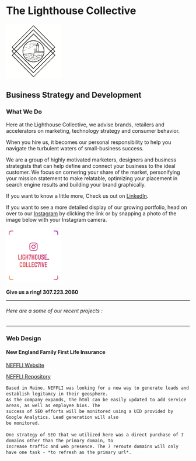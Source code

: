 # The Lighthouse Collective                                             
<img src="/img/simpleLighthouseWithinGeometry.png" alt="profilePhoto"
        title="Picture of me" width="150" height="150" />
## Business Strategy and Development

### What We Do

Here at the Lighthouse Collective, we advise brands, retailers and accelerators on marketing, technology strategy and consumer behavior.

When you hire us, it becomes our personal responsibility to help you navigate the turbulent waters of small-business success.

We are a group of highly motivated marketers, designers and business strategists that can help define and connect your business to the ideal customer. We focus on cornering your share of the market, personifying your mission statement to make relatable, optimizing your placement in search engine results and building your brand graphically.

If you want to know a little more, 
Check us out on [LinkedIn](https://www.linkedin.com/company/lighthousecollective/).

If you want to see a more detailed display of our growing portfolio, head on over to our [Instagram](https://www.instagram.com/ligh7house_collec7ive/) by clicking the link or by snapping a photo of the image below with your Instagram camera.

<img src="/img/ligh7house_collec7ive.png" alt="instagramTag"
        title="Instagram Social Tag" width="150" height="150" />
        
        
**Give us a ring!       307.223.2060** 

___ 

###### Here are a some of our recent projects :
___

### Web Design

#### New England Family First Life Insurance

[NEFFLI Website](http://www.newenglandffl.com)

[NEFFLI Repository](https://github.com/lighthouseCollective/neffliWebsite)

    Based in Maine, NEFFLI was looking for a new way to generate leads and establish legitamcy in their geosphere. 
    As the company expands, the html can be easily updated to add service areas, as well as employee bios. The
    success of SEO efforts will be monitored using a UID provided by Google Analytics. Lead generation will also 
    be monitored. 

    One strategy of SEO that we utilized here was a direct purchase of 7 domains other than the primary domain, to 
    increase traffic and web presence. The 7 reroute domains will only have one task - *to refresh as the primary url*. 
